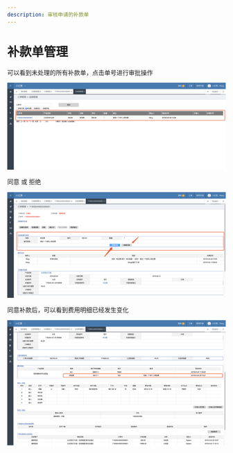 ```yaml
---
description: 审核申请的补款单
---
```


# 补款单管理

可以看到未处理的所有补款单，点击单号进行审批操作

![](../../.gitbook/assets/image%20%2840%29.png)

同意 或 拒绝

![](../../.gitbook/assets/image%20%2856%29.png)

同意补款后，可以看到费用明细已经发生变化

![](../../.gitbook/assets/image%20%2860%29.png)





